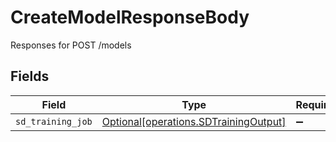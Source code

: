 # CreateModelResponseBody

Responses for POST /models


## Fields

| Field                                                                                | Type                                                                                 | Required                                                                             | Description                                                                          |
| ------------------------------------------------------------------------------------ | ------------------------------------------------------------------------------------ | ------------------------------------------------------------------------------------ | ------------------------------------------------------------------------------------ |
| `sd_training_job`                                                                    | [Optional[operations.SDTrainingOutput]](../../models/operations/sdtrainingoutput.md) | :heavy_minus_sign:                                                                   | N/A                                                                                  |